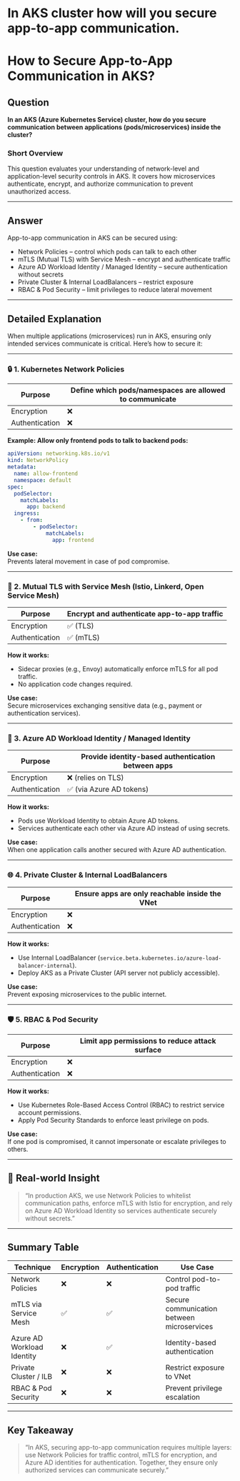 # In AKS cluster how will you secure app-to-app communication.

# How to Secure App-to-App Communication in AKS?

## Question

**In an AKS (Azure Kubernetes Service) cluster, how do you secure communication between applications (pods/microservices) inside the cluster?**

### Short Overview

This question evaluates your understanding of network-level and application-level security controls in AKS. It covers how microservices authenticate, encrypt, and authorize communication to prevent unauthorized access.

---

## Answer

App-to-app communication in AKS can be secured using:

- Network Policies – control which pods can talk to each other  
- mTLS (Mutual TLS) with Service Mesh – encrypt and authenticate traffic  
- Azure AD Workload Identity / Managed Identity – secure authentication without secrets  
- Private Cluster & Internal LoadBalancers – restrict exposure  
- RBAC & Pod Security – limit privileges to reduce lateral movement  

---

## Detailed Explanation

When multiple applications (microservices) run in AKS, ensuring only intended services communicate is critical. Here’s how to secure it:

---

### 🔒 1. Kubernetes Network Policies

| Purpose       | Define which pods/namespaces are allowed to communicate   |
|---------------|------------------------------------------------------------|
| Encryption    | ❌                                                        |
| Authentication| ❌                                                        |

**Example: Allow only frontend pods to talk to backend pods:**

```yaml
apiVersion: networking.k8s.io/v1
kind: NetworkPolicy
metadata:
  name: allow-frontend
  namespace: default
spec:
  podSelector:
    matchLabels:
      app: backend
  ingress:
    - from:
        - podSelector:
            matchLabels:
              app: frontend
```


**Use case:**  
Prevents lateral movement in case of pod compromise.

---

### 🔑 2. Mutual TLS with Service Mesh (Istio, Linkerd, Open Service Mesh)

| Purpose       | Encrypt and authenticate app-to-app traffic                |
|---------------|-------------------------------------------------------------|
| Encryption    | ✅ (TLS)                                                    |
| Authentication| ✅ (mTLS)                                                  |

**How it works:**

- Sidecar proxies (e.g., Envoy) automatically enforce mTLS for all pod traffic.  
- No application code changes required.

**Use case:**  
Secure microservices exchanging sensitive data (e.g., payment or authentication services).

---

### 🧩 3. Azure AD Workload Identity / Managed Identity

| Purpose       | Provide identity-based authentication between apps           |
|---------------|----------------------------------------------------------------|
| Encryption    | ❌ (relies on TLS)                                             |
| Authentication| ✅ (via Azure AD tokens)                                       |

**How it works:**

- Pods use Workload Identity to obtain Azure AD tokens.  
- Services authenticate each other via Azure AD instead of using secrets.

**Use case:**  
When one application calls another secured with Azure AD authentication.

---

### 🌐 4. Private Cluster & Internal LoadBalancers

| Purpose       | Ensure apps are only reachable inside the VNet                 |
|---------------|----------------------------------------------------------------|
| Encryption    | ❌                                                           |
| Authentication| ❌                                                           |

**How it works:**

- Use Internal LoadBalancer (`service.beta.kubernetes.io/azure-load-balancer-internal`).  
- Deploy AKS as a Private Cluster (API server not publicly accessible).

**Use case:**  
Prevent exposing microservices to the public internet.

---

### 🛡️ 5. RBAC & Pod Security

| Purpose       | Limit app permissions to reduce attack surface                 |
|---------------|----------------------------------------------------------------|
| Encryption    | ❌                                                           |
| Authentication| ❌                                                           |

**How it works:**

- Use Kubernetes Role-Based Access Control (RBAC) to restrict service account permissions.  
- Apply Pod Security Standards to enforce least privilege on pods.

**Use case:**  
If one pod is compromised, it cannot impersonate or escalate privileges to others.

---

## 🧠 Real-world Insight

> “In production AKS, we use Network Policies to whitelist communication paths, enforce mTLS with Istio for encryption, and rely on Azure AD Workload Identity so services authenticate securely without secrets.”

---

## Summary Table

| Technique              | Encryption | Authentication | Use Case                          |
|------------------------|------------|----------------|----------------------------------|
| Network Policies       | ❌         | ❌             | Control pod-to-pod traffic        |
| mTLS via Service Mesh  | ✅         | ✅             | Secure communication between microservices |
| Azure AD Workload Identity | ❌     | ✅             | Identity-based authentication    |
| Private Cluster / ILB  | ❌         | ❌             | Restrict exposure to VNet         |
| RBAC & Pod Security    | ❌         | ❌             | Prevent privilege escalation      |

---

## Key Takeaway

> “In AKS, securing app-to-app communication requires multiple layers: use Network Policies for traffic control, mTLS for encryption, and Azure AD identities for authentication. Together, they ensure only authorized services can communicate securely.”
